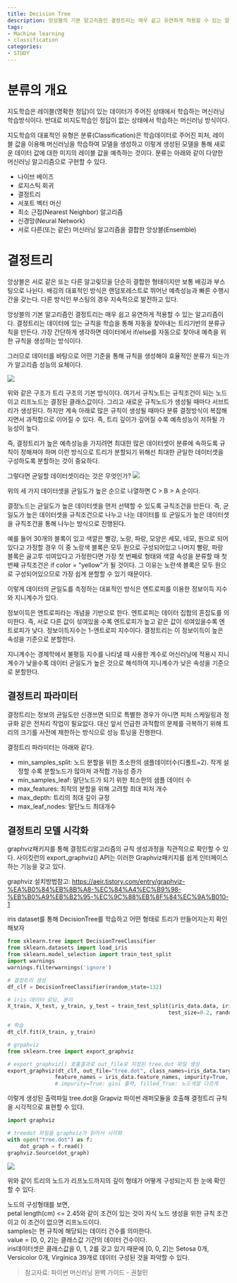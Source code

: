 ```yaml
---
title: Decision Tree
description: 앙상블의 기본 알고리즘인 결정트리는 매우 쉽고 유연하게 적용할 수 있는 알고리즘이다.
tags:
- Machine learning
- classification
categories:
- STUDY
---
```



# 분류의 개요

지도학습은 레이블(명확한 정답)이 있는 데이터가 주어진 상태에서 학습하는 머신러닝 학습방식이다. 반대로 비지도학습인 정답이 없는 상태에서 학습하는 머신러닝 방식이다.

지도학습의 대표적인 유형은 분류(Classification)은 학습데이터로 주어진 피처, 레이블 값을 이용해 머신러닝을 학습하여 모델을 생성하고 이렇게 생성된 모델을 통해 새로운 데이터 값에 대한 미지의 레이블 값을 예측하는 것이다.
분류는 아래와 같이 다양한 머신러닝 알고리즘으로 구현할 수 있다.

- 나이브 베이즈
- 로지스틱 회귀
- 결정트리
- 서포트 벡터 머신
- 최소 근접(Nearest Neighbor) 알고리즘
- 신경망(Neural Network)
- 서로 다른(또는 같은) 머신러닝 알고리즘을 결합한 앙상블(Ensemble)


# 결정트리

앙상블은 서로 같은 또는 다른 알고맂므을 단순히 결합한 형태이지만 보통 배깅과 부스팅으로 나뉜다. 배깅의 대표적인 방식은 랜덤포레스트로 뛰어난 예측성능과 빠른 수행시간을 갖는다. 다른 방식인 부스팅의 경우 지속적으로 발전하고 있다.

앙상블의 기본 알고리즘인 결정트리는 매우 쉽고 유연하게 적용할 수 있는 알고리즘이다.
결정트리는 데이터에 있는 규칙을 학습을 통해 자동을 찾아내는 트리기반의 분류규칙을 만든다.
가장 간단하게 생각하면 데이터에서 if/else를 자동으로 찾아내 예측을 위한 규칙을 생성하는 방식이다.

그러므로 데이터를 바탕으로 어떤 기준을 통해 규칙을 생성해야 효율적인 분류가 되는가가 알고리즘 성능의 요체이다.

![](https://velog.velcdn.com/images/adastra/post/bc6cc2cd-f39c-4914-a081-a6e81505f16b/image.png)

위와 같은 구조가 트리 구조의 기본 방식이다. 여기서 규칙노트는 규칙조건이 되는 노드이고 리프노드는 결정된 클래스값이다. 그리고 새로운 규칙노드가 생성될 때마다 서브트리가 생성된다. 하지만 계속 아래로 많은 규칙이 생성될 때마다 분류 결정방식이 복잡해지면서 과적합으로 이어질 수 있다. 즉, 트리 깊이가 깊어질 수록 예측성능이 저하될 가능성이 높다.

즉, 결정트리가 높은 예측성능을 가지려면 최대한 많은 데이터셋이 분류에 속하도록 규칙이 정해져야 하며 이런 방식으로 트리가 분할되기 위해선 최대한 균일한 데이터셋을 구성하도록 분할하는 것이 중요하다.

그렇다면 균일할 데이터셋이라는 것은 무엇인가?
![](https://velog.velcdn.com/images/adastra/post/e399ce08-53b8-4063-b861-609bff2fc7cf/image.png)

위의 세 가지 데이터셋을 균일도가 높은 순으로 나열하면 C > B > A 순이다.

결정노드는 균일도가 높은 데이터셋을 먼저 선택할 수 있도록 규칙조건을 만든다.
즉, 균일도가 높은 데이터셋을 규칙조건으로 나누고 나눈 데이터를 또 균일도가 높은 데이터셋을 규칙조건을 통해 나누는 방식으로 진행된다.

예를 들어 30개의 블록이 있고 색깔은 빨강, 노랑, 파랑, 모양은 세모, 네모, 원으로 되어있다고 가정할 경우
이 중 노랑색 블록은 모두 원으로 구성되어있고 나머지 빨랑, 파랑 블록은 골고루 섞여있다고 가정한다면 가장 첫 번째로 형태와 색깔 속성을 분류할 때 첫 번째 규칙조건은 if color = "yellow"가 될 것이다. 그 이유는 노란색 블록은 모두 원으로 구성되어있으므로 가장 쉽게 분할할 수 있기 때문이다.

이렇게 데이터의 균일도를 측정하는 대표적인 방식은 엔트로피를 이용한 정보이득 지수와 지니계수가 있다.

정보이득은 엔트로피라는 개념을 기반으로 한다. 엔트로피는 데이터 집합의 혼잡도를 의미한다.
즉, 서로 다른 값이 섞여있을 수록 엔트로피가 높고 같은 값이 섞여있을수록 엔트로피가 낮다.
정보이득지수는 1-엔트로피 지수이다.
결정트리는 이 정보이득이 높은 속성을 기준으로 분할한다.

지니계수는 경제학에서 불평등 지수를 나타낼 때 사용한 계수로 머신러닝에 적용시 지니계수가 낮을수록 데이터
균일도가 높은 것으로 해석하여 지니계수가 낮은 속성을 기준으로 분할한다.


## 결정트리 파라미터

결정트리는 정보의 균일도만 신경쓰면 되므로 특별한 경우가 아니면 피처 스케일링과 정규화 같은 전처리 작업이 필요없다.
대신 앞서 언급한 과적합의 문제를 극복하기 위해 트리의 크기를 사전에 제한하는 방식으로 성능 튜닝을 진행한다.

결정트리 파라미터는 아래와 같다.
- min_samples_split: 노드 분할을 위한 초소한의 샘플데이터수(디폴트=2). 작게 설정할 수록 분할노드가 많아져 과적합 가능성 증가
- min_samples_leaf: 말단노드가 되기 위한 최소한의 샘플 데이터 수
- max_features: 최적의 분할을 위해 고려할 최대 피처 개수
- max_depth: 트리의 최대 깊이 규정
- max_leaf_nodes: 말단노드 최대개수


## 결정트리 모델 시각화

graphviz패키지를 통해 결정트리알고리즘의 규칙 생성과정을 직관적으로 확인할 수 있다.
사이킷런의 export_graphviz() API는 이러한 Graphviz패키지를 쉽게 인터페이스하는 기능을 갖고 있다.

graphviz 설치방법참고: https://aeir.tistory.com/entry/graphviz-%EA%B0%84%EB%8B%A8-%EC%84%A4%EC%B9%98-%EB%B0%A9%EB%B2%95-%EC%9C%88%EB%8F%84%EC%9A%B010-1

iris dataset를 통해 DecisionTree를 학습하고 어떤 형태로 트리가 만들어지는지 확인해보자

```python
from sklearn.tree import DecisionTreeClassifier
from sklearn.datasets import load_iris
from sklearn.model_selection import train_test_split
import warnings
warnings.filterwarnings('ignore')

# 결정트리 생성
df_clf = DecisionTreeClassifier(random_state=132)

# iris 데이터 로딩, 분리
X_train, X_test, y_train, y_test = train_test_split(iris_data.data, iris_data.target,
                                                   test_size=0.2, random_state=11)

# 학습
dt_clf.fit(X_train, y_train)

# grpahviz
from sklearn.tree import export_graphviz

# export_graphviz() 호출결과로 out_file로 지정된 tree.dot 파일 생성
export_graphviz(dt_clf, out_file="tree.dot", class_names=iris_data.target_names, \
               feature_names = iris_data.feature_names, impurity=True, filled=True)
               # impurity=True: gini 출력, filled_True: 노드색깔 다르게

```

이렇게 생성된 출력파일 tree.dot을 Grapviz 파이썬 래퍼모듈을 호출해 결정트리 규칙을 시각적으로 표현할 수 있다.

```python
import graphviz

# treedot 파일을 graphviz가 읽어서 시각화
with open("tree.dot") as f:
    dot_graph = f.read()
graphviz.Source(dot_graph)
```
![](https://velog.velcdn.com/images/adastra/post/686b9b62-378e-40d6-b3dd-1f47b2a3b4e8/image.png)

위와 같이 트리의 노드가 리프노드까지의 깊이 형태가 어떻게 구성되는지 한 눈에 확인할 수 있다.

노드의 구성형태를 보면,  
petal length(cm) <= 2.45와 같이 조건이 있는 것이 자식 노드 생성을 위한 규칙 조건이고 이 조건이 없으면 리프노드이다.  
samples는 현 규칙에 해당되는 데이터 건수를 의미한다.  
value = [0, 0, 2]는 클래스값 기간의 데이터 건수이다.  
iris데이터셋은 클래스값을 0, 1, 2를 갖고 있기 때문에 [0, 0, 2]는 Setosa 0개, Versicolor 0개, Virginica 39개로 데이터 구성된 것을 파악할 수 있다.

> 참고자료: 파이썬 머신러닝 완벽 가이드 - 권철민